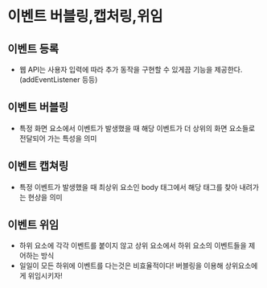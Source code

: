 # 이벤트 버블링,캡처링,위임

## 이벤트 등록

- 웹 API는 사용자 입력에 따라 추가 동작을 구현할 수 있게끔 기능을 제공한다.
  (addEventListener 등등)

## 이벤트 버블링

- 특정 화면 요소에서 이벤트가 발생했을 때 해당 이벤트가 더 상위의 화면 요소들로 전달되어 가는 특성을 의미

## 이벤트 캡쳐링

- 특정 이벤트가 발생했을 때 최상위 요소인 body 태그에서 해당 태그를 찾아 내려가는 현상을 의미

## 이벤트 위임

- 하위 요소에 각각 이벤트를 붙이지 않고 상위 요소에서 하위 요소의 이벤트들을 제어하는 방식
- 일일이 모든 하위에 이벤트를 다는것은 비효율적이다! 버블링을 이용해 상위요소에게 위임시키자!
